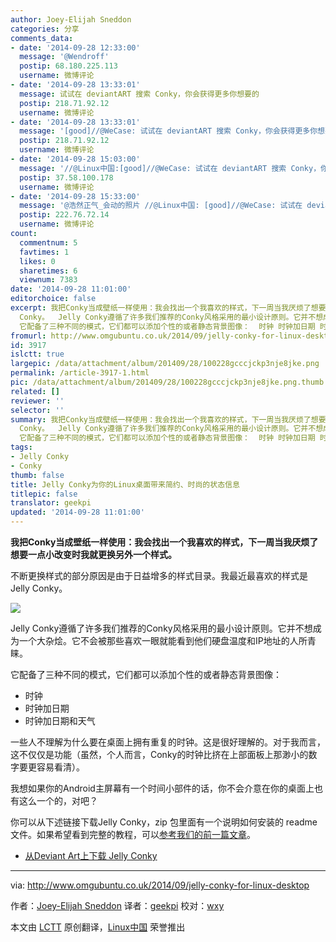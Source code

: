 ```yaml
---
author: Joey-Elijah Sneddon
categories: 分享
comments_data:
- date: '2014-09-28 12:33:00'
  message: '@Wendroff'
  postip: 68.180.225.113
  username: 微博评论
- date: '2014-09-28 13:33:01'
  message: 试试在 deviantART 搜索 Conky，你会获得更多你想要的
  postip: 218.71.92.12
  username: 微博评论
- date: '2014-09-28 13:33:01'
  message: '[good]//@WeCase: 试试在 deviantART 搜索 Conky，你会获得更多你想要的'
  postip: 218.71.92.12
  username: 微博评论
- date: '2014-09-28 15:03:00'
  message: '//@Linux中国:[good]//@WeCase: 试试在 deviantART 搜索 Conky，你会获得更多你想要的'
  postip: 37.58.100.178
  username: 微博评论
- date: '2014-09-28 15:33:00'
  message: '@浩然正气_会动的照片 //@Linux中国: [good]//@WeCase: 试试在 deviantART 搜索 Conky，你会获得更多你想要的'
  postip: 222.76.72.14
  username: 微博评论
count:
  commentnum: 5
  favtimes: 1
  likes: 0
  sharetimes: 6
  viewnum: 7383
date: '2014-09-28 11:01:00'
editorchoice: false
excerpt: 我把Conky当成壁纸一样使用：我会找出一个我喜欢的样式，下一周当我厌烦了想要一点小改变时我就更换另外一个样式。 不断更换样式的部分原因是由于日益增多的样式目录。我最近最喜欢的样式是Jelly
  Conky。  Jelly Conky遵循了许多我们推荐的Conky风格采用的最小设计原则。它并不想成为一个大杂烩。它不会被那些喜欢一眼就能看到他们硬盘温度和IP地址的人所青睐。
  它配备了三种不同的模式，它们都可以添加个性的或者静态背景图像：  时钟 时钟加日期 时钟加日期和天气  一些人不理解为什么要在桌面上拥有重复的时钟。这是很好理解的。对于我
fromurl: http://www.omgubuntu.co.uk/2014/09/jelly-conky-for-linux-desktop
id: 3917
islctt: true
largepic: /data/attachment/album/201409/28/100228gcccjckp3nje8jke.png
permalink: /article-3917-1.html
pic: /data/attachment/album/201409/28/100228gcccjckp3nje8jke.png.thumb.jpg
related: []
reviewer: ''
selector: ''
summary: 我把Conky当成壁纸一样使用：我会找出一个我喜欢的样式，下一周当我厌烦了想要一点小改变时我就更换另外一个样式。 不断更换样式的部分原因是由于日益增多的样式目录。我最近最喜欢的样式是Jelly
  Conky。  Jelly Conky遵循了许多我们推荐的Conky风格采用的最小设计原则。它并不想成为一个大杂烩。它不会被那些喜欢一眼就能看到他们硬盘温度和IP地址的人所青睐。
  它配备了三种不同的模式，它们都可以添加个性的或者静态背景图像：  时钟 时钟加日期 时钟加日期和天气  一些人不理解为什么要在桌面上拥有重复的时钟。这是很好理解的。对于我
tags:
- Jelly Conky
- Conky
thumb: false
title: Jelly Conky为你的Linux桌面带来简约、时尚的状态信息
titlepic: false
translator: geekpi
updated: '2014-09-28 11:01:00'
---
```


**我把Conky当成壁纸一样使用：我会找出一个我喜欢的样式，下一周当我厌烦了想要一点小改变时我就更换另外一个样式。**


不断更换样式的部分原因是由于日益增多的样式目录。我最近最喜欢的样式是Jelly Conky。


![](/data/attachment/album/201409/28/100228gcccjckp3nje8jke.png)


Jelly Conky遵循了许多我们推荐的Conky风格采用的最小设计原则。它并不想成为一个大杂烩。它不会被那些喜欢一眼就能看到他们硬盘温度和IP地址的人所青睐。


它配备了三种不同的模式，它们都可以添加个性的或者静态背景图像：


* 时钟
* 时钟加日期
* 时钟加日期和天气


一些人不理解为什么要在桌面上拥有重复的时钟。这是很好理解的。对于我而言，这不仅仅是功能（虽然，个人而言，Conky的时钟比挤在上部面板上那渺小的数字要更容易看清）。


我想如果你的Android主屏幕有一个时间小部件的话，你不会介意在你的桌面上也有这么一个的，对吧？


你可以从下述链接下载Jelly Conky，zip 包里面有一个说明如何安装的 readme 文件。如果希望看到完整的教程，可以[参考我们的前一篇文章](http://www.omgubuntu.co.uk/2014/07/conky-circle-theme-nod-lg-quick-cover)。


* [从Deviant Art上下载 Jelly Conky](http://zagortenay333.deviantart.com/art/Jelly-Conky-442559003)




---


via: <http://www.omgubuntu.co.uk/2014/09/jelly-conky-for-linux-desktop>


作者：[Joey-Elijah Sneddon](https://plus.google.com/117485690627814051450/?rel=author) 译者：[geekpi](https://github.com/geekpi) 校对：[wxy](https://github.com/wxy)


本文由 [LCTT](https://github.com/LCTT/TranslateProject) 原创翻译，[Linux中国](http://linux.cn/) 荣誉推出